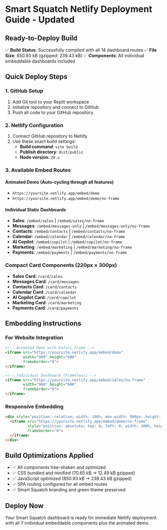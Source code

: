 # Smart Squatch Netlify Deployment Guide - Updated

## Ready-to-Deploy Build
✅ **Build Status**: Successfully compiled with all 14 dashboard routes
✅ **File Size**: 850.93 kB (gzipped: 239.43 kB)
✅ **Components**: All individual embeddable dashboards included

## Quick Deploy Steps

### 1. GitHub Setup
1. Add Git tool to your Replit workspace
2. Initialize repository and connect to GitHub
3. Push all code to your GitHub repository

### 2. Netlify Configuration
1. Connect GitHub repository to Netlify
2. Use these exact build settings:
   - **Build command**: `vite build`
   - **Publish directory**: `dist/public`
   - **Node version**: `20.x`

### 3. Available Embed Routes

#### Animated Demo (Auto-cycling through all features)
- `https://yoursite.netlify.app/embed/demo`
- `https://yoursite.netlify.app/embed/demo/no-frame`

#### Individual Static Dashboards
- **Sales**: `/embed/sales` | `/embed/sales/no-frame`
- **Messages**: `/embed/messages-only` | `/embed/messages-only/no-frame`
- **Contacts**: `/embed/contacts` | `/embed/contacts/no-frame`
- **Calendar**: `/embed/calendar` | `/embed/calendar/no-frame`
- **AI Copilot**: `/embed/copilot` | `/embed/copilot/no-frame`
- **Marketing**: `/embed/marketing` | `/embed/marketing/no-frame`
- **Payments**: `/embed/payments` | `/embed/payments/no-frame`

### Compact Card Components (220px × 300px)
- **Sales Card**: `/card/sales`
- **Messages Card**: `/card/messages`
- **Contacts Card**: `/card/contacts`
- **Calendar Card**: `/card/calendar`
- **AI Copilot Card**: `/card/copilot`
- **Marketing Card**: `/card/marketing`
- **Payments Card**: `/card/payments`

## Embedding Instructions

### For Website Integration
```html
<!-- Animated Demo with Safari Frame -->
<iframe src="https://yoursite.netlify.app/embed/demo" 
        width="900" height="600" 
        frameborder="0">
</iframe>

<!-- Individual Dashboard (Frameless) -->
<iframe src="https://yoursite.netlify.app/embed/sales/no-frame" 
        width="900" height="600" 
        frameborder="0">
</iframe>
```

### Responsive Embedding
```html
<div style="position: relative; width: 100%; max-width: 900px; height: 600px;">
  <iframe src="https://yoursite.netlify.app/embed/demo/no-frame" 
          style="position: absolute; top: 0; left: 0; width: 100%; height: 100%;"
          frameborder="0">
  </iframe>
</div>
```

## Build Optimizations Applied
- ✅ All components tree-shaken and optimized
- ✅ CSS bundled and minified (70.65 kB → 12.49 kB gzipped)
- ✅ JavaScript optimized (850.93 kB → 239.43 kB gzipped)
- ✅ SPA routing configured for all embed routes
- ✅ Smart Squatch branding and green theme preserved

## Deploy Now
Your Smart Squatch dashboard is ready for immediate Netlify deployment with all 7 individual embeddable components plus the animated demo.